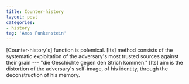```yaml
---
title: Counter-history
layout: post
categories:
- history
tag: 'Amos Funkenstein'
---
```


\[Counter-history's\] function is polemical. \[Its\] method consists of the systematic exploitation of the adversary's most trusted sources against their grain --- "die Geschichte gegen den Strich kommen." \[Its\] aim is the distortion of the adversary's self-image, of his identity, through the deconstruction of his memory.
